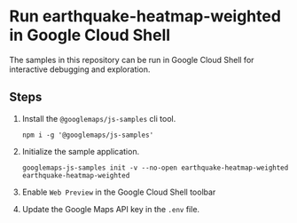 # Run earthquake-heatmap-weighted in Google Cloud Shell

The samples in this repository can be run in Google Cloud Shell for interactive debugging and exploration.

## Steps

1. Install the `@googlemaps/js-samples` cli tool.

    ```
    npm i -g '@googlemaps/js-samples'
    ```
1. Initialize the sample application. 
    ```
    googlemaps-js-samples init -v --no-open earthquake-heatmap-weighted earthquake-heatmap-weighted
    ```
1. Enable `Web Preview` in the Google Cloud Shell toolbar
1. Update the Google Maps API key in the `.env` file.
